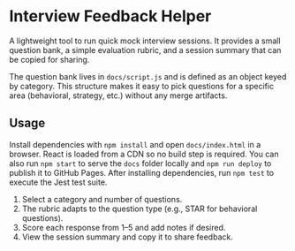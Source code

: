 # Interview Feedback Helper

A lightweight tool to run quick mock interview sessions. It provides a small question bank, a simple evaluation rubric, and a session summary that can be copied for sharing.

The question bank lives in `docs/script.js` and is defined as an object keyed by category. This structure makes it easy to pick questions for a specific area (behavioral, strategy, etc.) without any merge artifacts.

## Usage

Install dependencies with `npm install` and open `docs/index.html` in a browser. React is loaded from a CDN so no build step is required. You can also run `npm start` to serve the `docs` folder locally and `npm run deploy` to publish it to GitHub Pages. After installing dependencies, run `npm test` to execute the Jest test suite.

1. Select a category and number of questions.
2. The rubric adapts to the question type (e.g., STAR for behavioral questions).
3. Score each response from 1–5 and add notes if desired.
4. View the session summary and copy it to share feedback.
